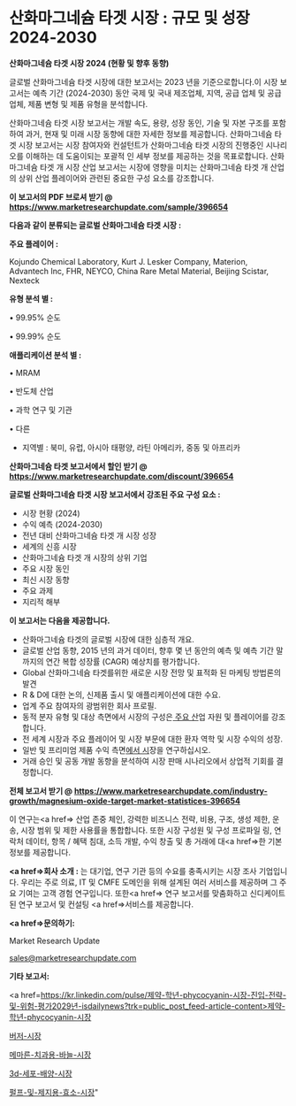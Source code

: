 # 산화마그네슘 타겟 시장 : 규모 및 성장 2024-2030

<strong>산화마그네슘 타겟 시장 2024 (현황 및 향후 동향)</strong>

글로벌 산화마그네슘 타겟 시장에 대한 보고서는 2023 년을 기준으로합니다.이 시장 보고서는 예측 기간 (2024-2030) 동안 국제 및 국내 제조업체, 지역, 공급 업체 및 공급 업체, 제품 변형 및 제품 유형을 분석합니다.

산화마그네슘 타겟 시장 보고서는 개발 속도, 용량, 성장 동인, 기술 및 자본 구조를 포함하여 과거, 현재 및 미래 시장 동향에 대한 자세한 정보를 제공합니다. 산화마그네슘 타겟 시장 보고서는 시장 참여자와 컨설턴트가 산화마그네슘 타겟 시장의 진행중인 시나리오를 이해하는 데 도움이되는 포괄적 인 세부 정보를 제공하는 것을 목표로합니다. 산화마그네슘 타겟 개 시장 산업 보고서는 시장에 영향을 미치는 산화마그네슘 타겟 개 산업의 상위 산업 플레이어와 관련된 중요한 구성 요소를 강조합니다.



<strong>이 보고서의 PDF 브로셔 받기 @ <a href=https://www.marketresearchupdate.com/sample/396654>https://www.marketresearchupdate.com/sample/396654</a></strong>



<strong>다음과 같이 분류되는 글로벌 산화마그네슘 타겟 시장 :</strong>



<strong>주요 플레이어 :</strong>

Kojundo Chemical Laboratory, Kurt J. Lesker Company, Materion, Advantech Inc, FHR, NEYCO, China Rare Metal Material, Beijing Scistar, Nexteck



<strong>유형 분석 별 :</strong>

• 99.95% 순도

• 99.99% 순도



<strong>애플리케이션 분석 별 :</strong>

• MRAM

• 반도체 산업

• 과학 연구 및 기관

• 다른

<ul>
  <li>지역별 : 북미, 유럽, 아시아 태평양, 라틴 아메리카, 중동 및 아프리카</li>
</ul>


<strong>산화마그네슘 타겟 보고서에서 할인 받기 @ <a href=https://www.marketresearchupdate.com/discount/396654>https://www.marketresearchupdate.com/discount/396654</a></strong>



<strong>글로벌 산화마그네슘 타겟 시장 보고서에서 강조된 주요 구성 요소 :</strong>
<ul>
  <li>시장 현황 (2024)</li>
  <li>수익 예측 (2024-2030)</li>
  <li>전년 대비 산화마그네슘 타겟 개 시장 성장</li>
  <li>세계의 신흥 시장</li>
  <li>산화마그네슘 타겟 개 시장의 상위 기업</li>
  <li>주요 시장 동인</li>
  <li>최신 시장 동향</li>
  <li>주요 과제</li>
  <li>지리적 해부</li>
</ul>


<strong>이 보고서는 다음을 제공합니다.</strong>
<ul>
  <li>산화마그네슘 타겟의 글로벌 시장에 대한 심층적 개요.</li>
  <li>글로벌 산업 동향, 2015 년의 과거 데이터, 향후 몇 년 동안의 예측 및 예측 기간 말까지의 연간 복합 성장률 (CAGR) 예상치를 평가합니다.</li>
  <li>Global 산화마그네슘 타겟를위한 새로운 시장 전망 및 표적화 된 마케팅 방법론의 발견</li>
  <li>R &amp; D에 대한 논의, 신제품 출시 및 애플리케이션에 대한 수요.</li>
  <li>업계 주요 참여자의 광범위한 회사 프로필.</li>
  <li>동적 분자 유형 및 대상 측면에서 시장의 구성은<a href=> 주요 산</a>업 자원 및 플레이어를 강조합니다.</li>
  <li>전 세계 시장과 주요 플레이어 및 시장 부문에 대한 환자 역학 및 시장 수익의 성장.</li>
  <li>일반 및 프리미엄 제품 수익 측면<a href=>에서 시</a>장을 연구하십시오.</li>
  <li>거래 승인 및 공동 개발 동향을 분석하여 시장 판매 시나리오에서 상업적 기회를 결정합니다.</li>
</ul>



<strong>전체 보고서 받기 @ <a href=https://www.marketresearchupdate.com/industry-growth/magnesium-oxide-target-market-statistices-396654>https://www.marketresearchupdate.com/industry-growth/magnesium-oxide-target-market-statistices-396654</a></strong>

이 연구는<a href=> 산업 존중</a> 체인, 강력한 비즈니스 전략, 비용, 구조, 생성 제한, 운송, 시장 범위 및 제한 사용률을 통합합니다. 또한 시장 구성원 및 구성 프로파일 링, 연락처 데이터, 항목 / 혜택 침대, 소득 개발, 수익 창출 및 총 거래에 대<a href=>한 기본 </a>정보를 제공합니다.



<strong><a href=>회사 소</a>개 :</strong>
는 대기업, 연구 기관 등의 수요를 충족시키는 시장 조사 기업입니다. 우리는 주로 의료, IT 및 CMFE 도메인을 위해 설계된 여러 서비스를 제공하며 그 주요 기여는 고객 경험 연구입니다. 또한<a href=> 연구 보</a>고서를 맞춤화하고 신디케이트 된 연구 보고서 및 컨설팅 <a href=>서비스</a>를 제공합니다.



<strong><a href=>문의하기:</a></strong>

Market Research Update

sales@marketresearchupdate.com



<strong>기타 보고서:</strong>

<a href=https://kr.linkedin.com/pulse/제약-학년-phycocyanin-시장-진입-전략-및-위험-평가2029년-isdailynews?trk=public_post_feed-article-content>제약-학년-phycocyanin-시장</a>

<a href=https://www.linkedin.com/pulse/버저-시장-규모-및-성장-2023-consumer-connection-compendium-ana/>버저-시장</a>

<a href=https://www.linkedin.com/pulse/메마른-치과용-바늘-시장-현재-및-미래-성장-2029-isdailynews-cffhf/>메마른-치과용-바늘-시장</a>

<a href=https://www.linkedin.com/pulse/3d-세포-배양-시장-규모-및-성장-2023-analytics-alchemy-360-analysis-jldnf/>3d-세포-배양-시장</a>

<a href=https://www.linkedin.com/pulse/펄프-및-제지용-효소-시장-현재-미래-성장-2030-survey-savvy-insights-360-analysis-7qtcc/>펄프-및-제지용-효소-시장</a>"
